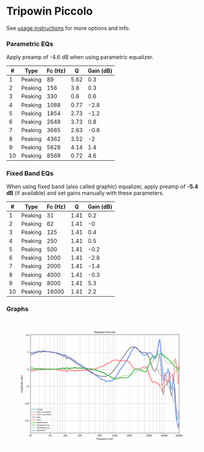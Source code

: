 # Tripowin Piccolo
See [usage instructions](https://github.com/jaakkopasanen/AutoEq#usage) for more options and info.

### Parametric EQs
Apply preamp of -4.6 dB when using parametric equalizer.

|   # | Type    |   Fc (Hz) |    Q |   Gain (dB) |
|-----|---------|-----------|------|-------------|
|   1 | Peaking |        89 | 5.62 |         0.3 |
|   2 | Peaking |       156 | 3.8  |         0.3 |
|   3 | Peaking |       330 | 0.6  |         0.6 |
|   4 | Peaking |      1088 | 0.77 |        -2.8 |
|   5 | Peaking |      1854 | 2.73 |        -1.2 |
|   6 | Peaking |      2648 | 3.73 |         0.8 |
|   7 | Peaking |      3685 | 2.63 |        -0.8 |
|   8 | Peaking |      4362 | 3.52 |        -2   |
|   9 | Peaking |      5628 | 4.14 |         1.4 |
|  10 | Peaking |      8569 | 0.72 |         4.6 |

### Fixed Band EQs
When using fixed band (also called graphic) equalizer, apply preamp of **-5.4 dB** (if available) and set gains manually with these parameters.

|   # | Type    |   Fc (Hz) |    Q |   Gain (dB) |
|-----|---------|-----------|------|-------------|
|   1 | Peaking |        31 | 1.41 |         0.2 |
|   2 | Peaking |        62 | 1.41 |        -0   |
|   3 | Peaking |       125 | 1.41 |         0.4 |
|   4 | Peaking |       250 | 1.41 |         0.5 |
|   5 | Peaking |       500 | 1.41 |        -0.2 |
|   6 | Peaking |      1000 | 1.41 |        -2.8 |
|   7 | Peaking |      2000 | 1.41 |        -1.4 |
|   8 | Peaking |      4000 | 1.41 |        -0.3 |
|   9 | Peaking |      8000 | 1.41 |         5.3 |
|  10 | Peaking |     16000 | 1.41 |         2.2 |

### Graphs
![](./Tripowin%20Piccolo.png)
